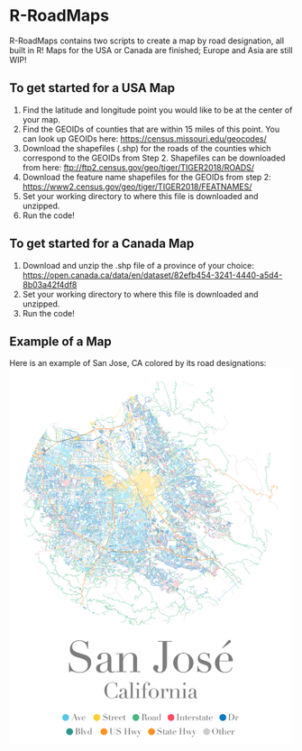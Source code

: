 # R-RoadMaps

R-RoadMaps contains two scripts to create a map by road designation, all built in R! Maps for the USA or Canada are finished; Europe and Asia are still WIP!

## To get started for a USA Map

1. Find the latitude and longitude point you would like to be at the center of your map.
2. Find the GEOIDs of counties that are within 15 miles of this point. You can look up GEOIDs here: https://census.missouri.edu/geocodes/
3. Download the shapefiles (.shp) for the roads of the counties which correspond to the GEOIDs from Step 2. Shapefiles can be downloaded from here: ftp://ftp2.census.gov/geo/tiger/TIGER2018/ROADS/
4. Download the feature name shapefiles for the GEOIDs from step 2:  https://www2.census.gov/geo/tiger/TIGER2018/FEATNAMES/
5. Set your working directory to where this file is downloaded and unzipped.
6. Run the code!

## To get started for a Canada Map

1. Download and unzip the .shp file of a province of your choice: https://open.canada.ca/data/en/dataset/82efb454-3241-4440-a5d4-8b03a42f4df8
2. Set your working directory to where this file is downloaded and unzipped.
3. Run the code!


## Example of a Map
Here is an example of San Jose, CA colored by its road designations: 
<img src="san_jose_map_large.png" align="middle" height="666.57044" width="500">

